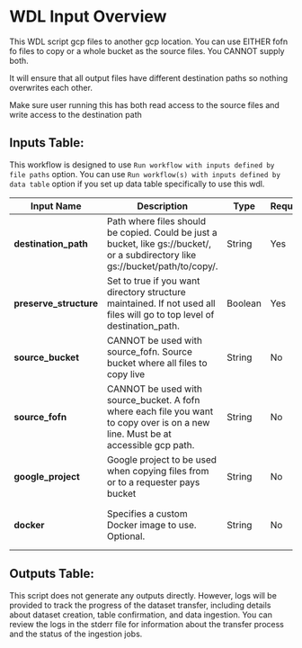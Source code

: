 # WDL Input Overview

This WDL script gcp files to another gcp location. You can use EITHER fofn fo files to copy or a whole bucket as the source files. You CANNOT supply both.

It will ensure that all output files have different destination paths so nothing overwrites each other.

Make sure user running this has both read access to the source files and write access to the destination path

## Inputs Table:
 This workflow is designed to use `Run workflow with inputs defined by file paths` option. You can use `Run workflow(s) with inputs defined by data table` option if you set up data table specifically to use this wdl.

| Input Name             | Description                                                                                                                       | Type    | Required | Default                                                                                       |
|------------------------|-----------------------------------------------------------------------------------------------------------------------------------|---------|----------|-----------------------------------------------------------------------------------------------|
| **destination_path**   | Path where files should be copied. Could be just a bucket, like gs://bucket/, or a subdirectory like gs://bucket/path/to/copy/.   | String  | Yes      | N/A                                                                                           |
| **preserve_structure** | Set to true if you want directory structure maintained. If not used all files will go to top level of destination_path.           | Boolean | Yes      | N/A                                                                                           |
| **source_bucket**      | CANNOT be used with source_fofn. Source bucket where all files to copy live                                                       | String  | No       | N/A                                                                                           |
| **source_fofn**        | CANNOT be used with source_bucket. A fofn where each file you want to copy over is on a new line. Must be at accessible gcp path. | String  | No       | N/A                                                                                           |
| **google_project**     | Google project to be used when copying files from or to a requester pays bucket                                                   | String  | No       | N/A                                                                                           |
| **docker**             | Specifies a custom Docker image to use. Optional.                                                                                 | String  | No       | "us-central1-docker.pkg.dev/operations-portal-427515/ops-toolbox/ops_terra_utils_slim:latest" |


## Outputs Table:
This script does not generate any outputs directly. However, logs will be provided to track the progress of the dataset transfer, including details about dataset creation, table confirmation, and data ingestion. You can review the logs in the stderr file for information about the transfer process and the status of the ingestion jobs.
